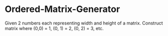 # Ordered-Matrix-Generator
Given 2 numbers each representing width and height of a matrix. Construct matrix where (0,0) = 1, (0, 1) = 2, (0, 2) = 3, etc.
